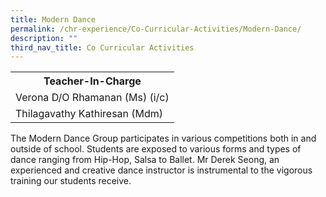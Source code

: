```yaml
---
title: Modern Dance
permalink: /chr-experience/Co-Curricular-Activities/Modern-Dance/
description: ""
third_nav_title: Co Curricular Activities
---
```

<table>
  <tr>
    <th>Teacher-In-Charge</th>
  </tr>
  <tr>
    <td>Verona D/O Rhamanan (Ms) (i/c)</td>
  </tr>
  <tr>
    <td>Thilagavathy Kathiresan (Mdm)</td>
  </tr>
	<tr>
</table>


The Modern Dance Group participates in various competitions both in and outside of school. Students are exposed to various forms and types of dance ranging from Hip-Hop, Salsa to Ballet. Mr Derek Seong, an experienced and creative dance instructor is instrumental to the vigorous training our students receive.